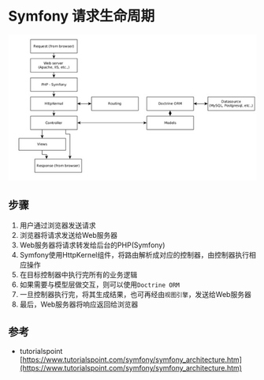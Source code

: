# Symfony 请求生命周期

![Symfony 请求生命周期](./images/symfony_web_application.jpg)


## 步骤

1. 用户通过浏览器发送请求
2. 浏览器将请求发送给Web服务器
3. Web服务器将请求转发给后台的PHP(Symfony)
4. Symfony使用HttpKernel组件，将路由解析成对应的控制器，由控制器执行相应操作
5. 在目标控制器中执行完所有的业务逻辑
6. 如果需要与模型层做交互，则可以使用`Doctrine ORM`
7. 一旦控制器执行完，将其生成结果，也可再经由`视图引擎`，发送给Web服务器
8. 最后，Web服务器将响应返回给浏览器


## 参考

* tutorialspoint [https://www.tutorialspoint.com/symfony/symfony_architecture.htm](https://www.tutorialspoint.com/symfony/symfony_architecture.htm)